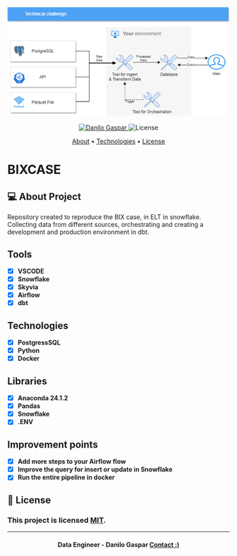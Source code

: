 <p align="center">
   <img src="https://github.com/dangspr/BIXCASE/blob/master/bixcase/Hiring%20Challenge.drawio.png?raw=true" alt="DB" />
</p>

<!-- Badges -->
<p align="center">
   <a href="https://www.linkedin.com/in/danilo-gaspar98/">
      <img alt="Danilo Gaspar" src="https://img.shields.io/badge/LinkedIn%20--%20-Danilo%20Gaspar-blue" />
   </a>
  <img alt="License" src="https://img.shields.io/badge/license-MIT-blue">
</p>

<!-- Indice-->
<p align="center">
 <a href="#-sobre-o-projeto">About</a> •
 <a href="#-Tecnologias">Technologies</a> • 
 <a href="#-licença">License</a>
</p>

# BIXCASE

<!--Sobre o projeto-->
## 💻 About Project

Repository created to reproduce the BIX case, in ELT in snowflake.
Collecting data from different sources, orchestrating and creating a development and production environment in dbt.



<!--layout-->
## Tools
- [x] **VSCODE**
- [x] **Snowflake**
- [x] **Skyvia**
- [x] **Airflow**
- [x] **dbt**

## Technologies 
- [x]  **PostgressSQL**
- [x]  **Python**
- [x]  **Docker**

## Libraries 
- [x]  **Anaconda 24.1.2**
- [x]  **Pandas**
- [x]  **Snowflake**
- [x]  **.ENV**

## Improvement points
- [x] **Add more steps to your Airflow flow**
- [x] **Improve the query for insert or update in Snowflake**
- [x] **Run the entire pipeline in docker**

<!--License session-->
## 📝 License
### This project is licensed [MIT](./LICENSE).
---

<h4 align=center> Data Engineer - Danilo Gaspar <a href="https://idolink.bio/redessociaisdg"> <strong>Contact</strong> :)</a></a></h4>



